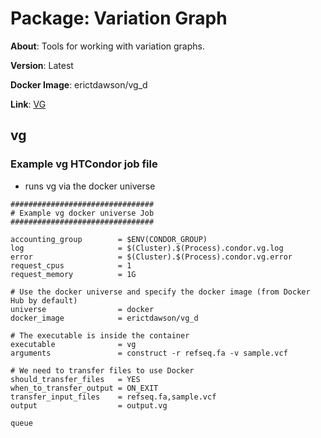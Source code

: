# Package: Variation Graph

**About**: Tools for working with variation graphs.

**Version**: Latest

**Docker Image**: erictdawson/vg_d

**Link**: [VG](https://github.com/vgteam/vg)

## vg

### Example vg HTCondor job file

- runs vg via the docker universe

```
################################
# Example vg docker universe Job
################################

accounting_group        = $ENV(CONDOR_GROUP)
log                     = $(Cluster).$(Process).condor.vg.log
error                   = $(Cluster).$(Process).condor.vg.error
request_cpus            = 1
request_memory          = 1G

# Use the docker universe and specify the docker image (from Docker Hub by default)
universe                = docker
docker_image            = erictdawson/vg_d

# The executable is inside the container
executable              = vg
arguments               = construct -r refseq.fa -v sample.vcf

# We need to transfer files to use Docker
should_transfer_files   = YES
when_to_transfer_output = ON_EXIT
transfer_input_files    = refseq.fa,sample.vcf
output                  = output.vg

queue
```
